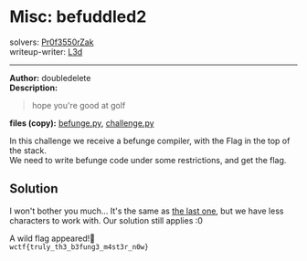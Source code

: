 
# Misc: befuddled2
solvers: [Pr0f3550rZak](https://github.com/Pr0f3550rZak)  
writeup-writer: [L3d](https://github.com/imL3d)  
___
**Author:** doubledelete  
**Description:**
> hope you're good at golf

**files (copy):** [befunge.py](files/befunge.py), [challenge.py](files/challenge.py)  

In this challenge we receive a befunge compiler, with the Flag in the top of the stack.  
We need to write befunge code under some restrictions, and get the flag.   

## Solution

I won't bother you much... It's the same as [the last one](https://github.com/C0d3-Bre4k3rs/WolvCTF2024-Writeups/tree/main/befuddled2), but we have less characters to work with. Our solution still applies :0  
  
A wild flag appeared!🚩  
`wctf{truly_th3_b3fung3_m4st3r_n0w}`  
